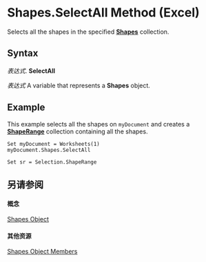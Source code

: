 
# Shapes.SelectAll Method (Excel)

Selects all the shapes in the specified  **[Shapes](f9c6548c-d028-1b70-a11c-c4b45ff19177.md)** collection.


## Syntax

 _表达式_. **SelectAll**

 _表达式_ A variable that represents a **Shapes** object.


## Example

This example selects all the shapes on  `myDocument` and creates a **[ShapeRange](e1b8229c-73a0-4a77-5e00-4bcec9032260.md)** collection containing all the shapes.


```
Set myDocument = Worksheets(1) 
myDocument.Shapes.SelectAll
```


```
Set sr = Selection.ShapeRange 

```


## 另请参阅


#### 概念


[Shapes Object](f9c6548c-d028-1b70-a11c-c4b45ff19177.md)
#### 其他资源


[Shapes Object Members](http://msdn.microsoft.com/library/f5d0be42-46cc-2916-8953-401e50a5cef7%28Office.15%29.aspx)